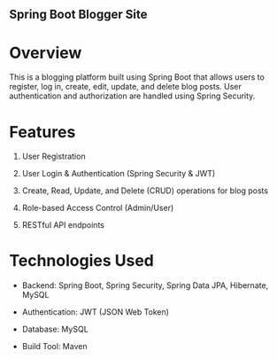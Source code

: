 ## Spring Boot Blogger Site

# Overview

This is a blogging platform built using Spring Boot that allows users to register, log in, create, edit, update, and delete blog posts. User authentication and authorization are handled using Spring Security.

# Features

1. User Registration

2. User Login & Authentication (Spring Security & JWT)

3. Create, Read, Update, and Delete (CRUD) operations for blog posts

4. Role-based Access Control (Admin/User)

5. RESTful API endpoints

# Technologies Used

* Backend: Spring Boot, Spring Security, Spring Data JPA, Hibernate, MySQL

* Authentication: JWT (JSON Web Token)

* Database: MySQL

* Build Tool: Maven
